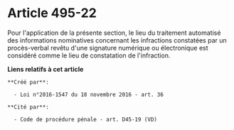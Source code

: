 # Article 495-22

Pour l'application de la présente section, le lieu du traitement automatisé des informations nominatives concernant les
infractions constatées par un procès-verbal revêtu d'une signature numérique ou électronique est considéré comme le lieu de
constatation de l'infraction.

**Liens relatifs à cet article**

	**Créé par**:

	  - Loi n°2016-1547 du 18 novembre 2016 - art. 36

	**Cité par**:

	  - Code de procédure pénale - art. D45-19 (VD)
